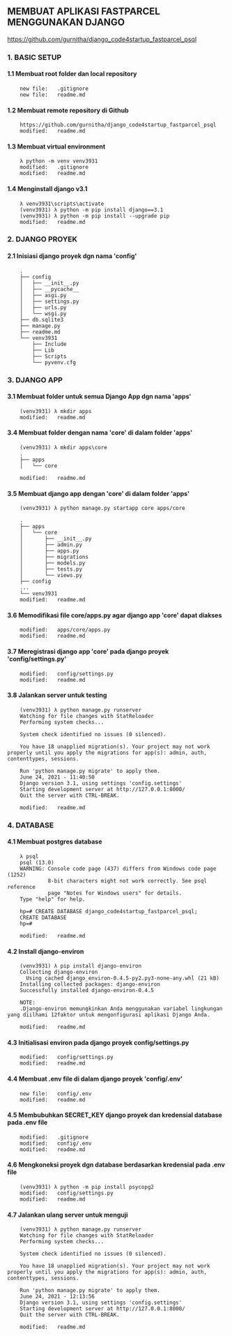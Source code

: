 ## MEMBUAT APLIKASI FASTPARCEL MENGGUNAKAN DJANGO

https://github.com/gurnitha/django_code4startup_fastparcel_psql

### 1. BASIC SETUP

#### 1.1 Membuat root folder dan local repository

        new file:   .gitignore
        new file:   readme.md

#### 1.2 Membuat remote repository di Github

		https://github.com/gurnitha/django_code4startup_fastparcel_psql
        modified:   readme.md		

#### 1.3 Membuat virtual environment

		λ python -m venv venv3931
        modified:   .gitignore
        modified:   readme.md

#### 1.4 Menginstall django v3.1

		λ venv3931\scripts\activate
		(venv3931) λ python -m pip install django==3.1
		(venv3931) λ python -m pip install --upgrade pip
        modified:   readme.md

### 2. DJANGO PROYEK

#### 2.1 Inisiasi django proyek dgn nama 'config'
		.
		├── config
		│   ├── __init__.py
		│   ├── __pycache__
		│   ├── asgi.py
		│   ├── settings.py
		│   ├── urls.py
		│   └── wsgi.py
		├── db.sqlite3
		├── manage.py
		├── readme.md
		└── venv3931
		    ├── Include
		    ├── Lib
		    ├── Scripts
		    └── pyvenv.cfg

### 3. DJANGO APP

#### 3.1 Membuat folder untuk semua Django App dgn nama 'apps'

		(venv3931) λ mkdir apps
        modified:   readme.md

#### 3.4 Membuat folder dengan nama 'core' di dalam folder 'apps'

		(venv3931) λ mkdir apps\core
		.
		├── apps
		│   └── core

        modified:   readme.md

#### 3.5 Membuat django app dengan 'core' di dalam folder 'apps'

		(venv3931) λ python manage.py startapp core apps/core

		.
		├── apps
		│   └── core
		│       ├── __init__.py
		│       ├── admin.py
		│       ├── apps.py
		│       ├── migrations
		│       ├── models.py
		│       ├── tests.py
		│       └── views.py
		├── config
		...
		└── venv3931
        modified:   readme.md

#### 3.6 Memodifikasi file core/apps.py agar django app 'core' dapat diakses

        modified:   apps/core/apps.py
        modified:   readme.md

#### 3.7 Meregistrasi django app 'core' pada django proyek 'config/settings.py'

        modified:   config/settings.py
        modified:   readme.md

#### 3.8 Jalankan server untuk testing

		(venv3931) λ python manage.py runserver
		Watching for file changes with StatReloader
		Performing system checks...

		System check identified no issues (0 silenced).

		You have 18 unapplied migration(s). Your project may not work properly until you apply the migrations for app(s): admin, auth, contenttypes, sessions.

		Run 'python manage.py migrate' to apply them.
		June 24, 2021 - 11:40:50
		Django version 3.1, using settings 'config.settings'
		Starting development server at http://127.0.0.1:8000/
		Quit the server with CTRL-BREAK.

        modified:   readme.md


### 4. DATABASE

#### 4.1 Membuat postgres database

		λ psql
		psql (13.0)
		WARNING: Console code page (437) differs from Windows code page (1252)
		         8-bit characters might not work correctly. See psql reference
		         page "Notes for Windows users" for details.
		Type "help" for help.

		hp=# CREATE DATABASE django_code4startup_fastparcel_psql;
		CREATE DATABASE
		hp=#

        modified:   readme.md

#### 4.2 Install django-environ 

		(venv3931) λ pip install django-environ
		Collecting django-environ
		  Using cached django_environ-0.4.5-py2.py3-none-any.whl (21 kB)
		Installing collected packages: django-environ
		Successfully installed django-environ-0.4.5

		NOTE:
		.Django-environ memungkinkan Anda menggunakan variabel lingkungan yang diilhami 12faktor untuk mengonfigurasi aplikasi Django Anda.

        modified:   readme.md

#### 4.3 Initialisasi environ pada django proyek config/settings.py

        modified:   config/settings.py
        modified:   readme.md

#### 4.4 Membuat .env file di dalam django proyek 'config/.env' 

        new file:   config/.env
        modified:   readme.md

#### 4.5 Membubuhkan SECRET_KEY django proyek dan kredensial database pada .env file 

        modified:   .gitignore
        modified:   config/.env
        modified:   readme.md

#### 4.6 Mengkoneksi proyek dgn database berdasarkan kredensial pada .env file 

		(venv3931) λ python -m pip install psycopg2
        modified:   config/settings.py
        modified:   readme.md

#### 4.7 Jalankan ulang server untuk menguji

		(venv3931) λ python manage.py runserver
		Watching for file changes with StatReloader
		Performing system checks...

		System check identified no issues (0 silenced).

		You have 18 unapplied migration(s). Your project may not work properly until you apply the migrations for app(s): admin, auth, contenttypes, sessions.
		
		Run 'python manage.py migrate' to apply them.
		June 24, 2021 - 12:13:56
		Django version 3.1, using settings 'config.settings'
		Starting development server at http://127.0.0.1:8000/
		Quit the server with CTRL-BREAK.

        modified:   readme.md








































